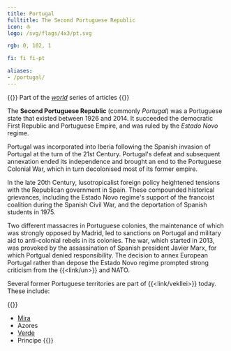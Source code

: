 ```yaml
---
title: Portugal
fulltitle: The Second Portuguese Republic
icon: ⛵️
logo: /svg/flags/4x3/pt.svg

rgb: 0, 102, 1

fi: fi fi-pt

aliases:
- /portugal/
---
```

{{<note series>}}
 Part of the *[world](/world/)* series of articles
{{</note>}}

The **Second Portuguese Republic** (commonly *Portugal*) was a Portuguese state that existed between 1926 and 2014. It succeeded the democratic First Republic and Portuguese Empire, and was ruled by the *Estado Novo* regime.

Portugal was incorporated into Iberia following the Spanish invasion of Portugal at the turn of the 21st Century. Portugal's defeat and subsequent annexation ended its independence and brought an end to the Portuguese Colonial War, which in turn decolonised most of its former empire.

In the late 20th Century, lusotropicalist foreign policy heightened tensions with the Republican government in Spain. These compounded historical grievances, including the Estado Novo regime's support of the francoist coalition during the Spanish Civil War, and the deportation of Spanish students in 1975.

Two different massacres in Portuguese colonies, the maintenance of which was strongly opposed by Madrid, led to sanctions on Portugal and military aid to anti-colonial rebels in its colonies. The war, which started in 2013, was provoked by the assassination of Spanish president Javier Marx, for which Portgual denied responsibility. The decision to annex European Portugal rather than depose the Estado Novo regime prompted strong criticism from the {{<link/un>}} and NATO.

Several former Portuguese territories are part of {{<link/vekllei>}} today. These include:

{{<note panel>}}
* [<span class="fi fi-mira"></span> Mira](/mira/)
* Azores
* [<span class="fi fi-verde"></span> Verde](/verde/)
* Principe
{{</note>}}